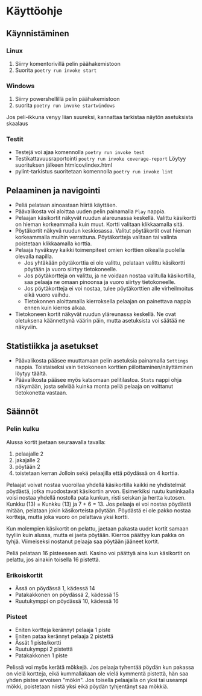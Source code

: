 # Käyttöohje

## Käynnistäminen

### Linux

1. Siirry komentorivillä pelin päähakemistoon
2. Suorita ``` poetry run invoke start ```

### Windows
1. Siirry powershellillä pelin päähakemistoon
2. suorita ``` poetry run invoke startwindows ```

Jos peli-ikkuna venyy liian suureksi, kannattaa tarkistaa näytön asetuksista skaalaus

### Testit

- Testejä voi ajaa komennolla ``` poetry run invoke test ```
- Testikattavuusraportointi ``` poetry run invoke coverage-report ``` Löytyy suorituksen jälkeen htmlcov/index.html
- pylint-tarkistus suoritetaan komennolla ``` poetry run invoke lint ```

## Pelaaminen ja navigointi

- Peliä pelataan ainoastaan hiirtä käyttäen.
- Päävalikosta voi aloittaa uuden pelin painamalla ``` Play ``` nappia.
- Pelaajan käsikortit näkyvät ruudun alareunassa keskellä. Valittu käsikortti on hieman korkeammalla kuin muut. Kortti valitaan klikkaamalla sitä.
- Pöytäkortit näkyvä ruudun keskiosassa. Valitut pöytäkortit ovat hieman korkeammalla muihin verrattuna. Pöytäkortteja valitaan tai valinta poistetaan klikkaamalla korttia.
- Pelaaja hyväksyy kaikki toimenpiteet omien korttien oikealla puolella olevalla napilla.
    - Jos yhtäkään pöytäkorttia ei ole valittu, pelataan valittu käsikortti pöytään ja vuoro siirtyy tietokoneelle.
    - Jos pöytäkortteja on valittu, ja ne voidaan nostaa valitulla käsikortilla, saa pelaaja ne omaan pinoonsa ja vuoro siirtyy tietokoneelle.
    - Jos pöytäkortteja ei voi nostaa, tulee pöytäkorttien alle virheilmoitus eikä vuoro vaihdu.
    - Tietokonnen aloittamalla kierroksella pelaajan on painettava nappia ennen kuin kierros alkaa.
- Tietokoneen kortit näkyvät ruudun yläreunassa keskellä. Ne ovat oletuksena käännettynä väärin päin, mutta asetuksista voi säätää ne näkyviin.

## Statistiikka ja asetukset

- Päävalikosta pääsee muuttamaan pelin asetuksia painamalla ``` Settings ``` nappia. Toistaiseksi vain tietokoneen korttien piilottaminen/näyttäminen löytyy täältä.
-  Päävalikosta pääsee myös katsomaan pelitilastoa. ``` Stats ``` nappi ohja näkymään, josta selviää kuinka monta peliä pelaaja on voittanut tietokonetta vastaan.

## Säännöt

### Pelin kulku

Alussa kortit jaetaan seuraavalla tavalla:
1. pelaajalle 2
2. jakajalle 2
3. pöytään 2
4. toistetaan kerran
Jolloin sekä pelaajilla että pöydässä on 4 korttia.

Pelaajat voivat nostaa vuorollaa yhdellä käsikortilla kaikki ne yhdistelmät pöydästä, jotka muodostavat käsikortin arvon.
Esimerkiksi ruutu kuninkaalla voisi nostaa yhdellä nostolla pata kunkun, risti seiskan ja hertta kutosen. Kunkku (13) = Kunkku (13) ja 7 + 6 = 13. 
Jos pelaaja ei voi nostaa pöydästä mitään, pelataan jokin käsikorteista pöytään.
Pöydästä ei ole pakko nostaa kortteja, mutta joka vuoro on pelattava yksi kortti.

Kun molempien käsikortit on pelattu, jaetaan pakasta uudet kortit samaan tyyliin kuin alussa, mutta ei jaeta pöytään.
Kierros päättyy kun pakka on tyhjä. Viimeiseksi nostanut pelaaja saa pöytään jääneet kortit.

Peliä pelataan 16 pisteeseen asti. Kasino voi päättyä aina kun käsikortit on pelattu, jos ainakin toisella 16 pistettä.

### Erikoiskortit

- Ässä on pöydässä 1, kädessä 14
- Patakakkonen on pöydässä 2, kädessä 15
- Ruutukymppi on pöydässä 10, kädessä 16

### Pisteet

- Eniten kortteja kerännyt pelaaja  1 piste
- Eniten pataa kerännyt pelaaja     2 pistettä
- Ässät                             1 piste/kortti
- Ruutukymppi                       2 pistettä
- Patakakkonen                      1 piste

Pelissä voi myös kerätä mökkejä. Jos pelaaja tyhentää pöydän kun pakassa on vielä kortteja, eikä kummallakaan ole vielä kymmentä pistettä, hän saa yhden pistee arvoisen "mökin".
Jos toisella pelaajalla on yksi tai useampi mökki, poistetaan niistä yksi eikä pöydän tyhjentänyt saa mökkiä.
